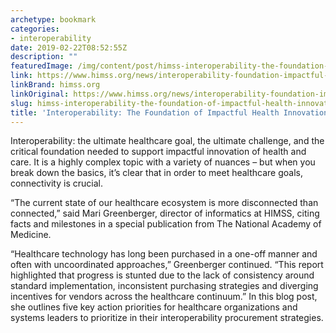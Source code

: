 ```yaml
---
archetype: bookmark
categories:
- interoperability
date: 2019-02-22T08:52:55Z
description: ""
featuredImage: /img/content/post/himss-interoperability-the-foundation-of-impactful-health-innovation.jpg
link: https://www.himss.org/news/interoperability-foundation-impactful-health-innovation
linkBrand: himss.org
linkOriginal: https://www.himss.org/news/interoperability-foundation-impactful-health-innovation
slug: himss-interoperability-the-foundation-of-impactful-health-innovation
title: 'Interoperability: The Foundation of Impactful Health Innovation'
---
```

Interoperability: the ultimate healthcare goal, the ultimate challenge, and the critical foundation needed to support impactful innovation of health and care. It is a highly complex topic with a variety of nuances – but when you break down the basics, it’s clear that in order to meet healthcare goals, connectivity is crucial.

“The current state of our healthcare ecosystem is more disconnected than connected,” said Mari Greenberger, director of informatics at HIMSS, citing facts and milestones in a special publication from The National Academy of Medicine.

“Healthcare technology has long been purchased in a one-off manner and often with uncoordinated approaches,” Greenberger continued. “This report highlighted that progress is stunted due to the lack of consistency around standard implementation, inconsistent purchasing strategies and diverging incentives for vendors across the healthcare continuum.” In this blog post, she outlines five key action priorities for healthcare organizations and systems leaders to prioritize in their interoperability procurement strategies.

